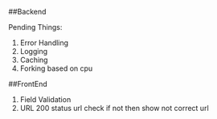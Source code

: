 ##Backend

Pending Things:
1. Error Handling
2. Logging
3. Caching
4. Forking based on cpu


##FrontEnd
1. Field Validation
2. URL 200 status url check if not then show not correct url